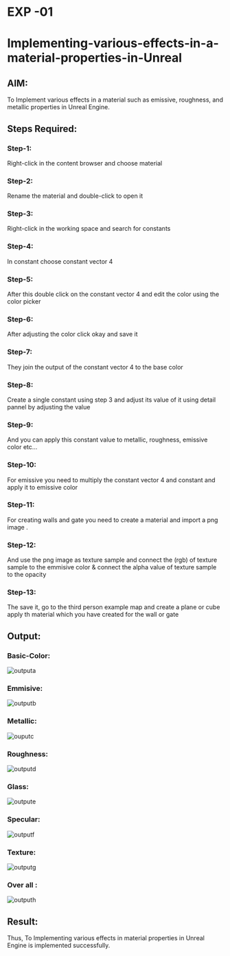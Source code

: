 # EXP -01
# Implementing-various-effects-in-a-material-properties-in-Unreal
## AIM:
To Implement various effects in a material such as emissive, roughness, and metallic properties in Unreal Engine.

## Steps Required:
### Step-1:
Right-click in the content browser and choose material
### Step-2:
Rename the material and double-click to open it
### Step-3:
Right-click in the working space and search for constants
### Step-4:
In constant choose constant vector 4
### Step-5:
After this double click on the constant vector 4 and edit the color using the color picker
### Step-6:
After adjusting the color click okay and save it

### Step-7:
They join the output of the constant vector 4 to the base color
### Step-8:
Create a single constant using step 3 and adjust its value of it using detail pannel by adjusting the value
### Step-9:
And you can apply this constant value to metallic, roughness, emissive color etc...
### Step-10:
For emissive you need to multiply the constant vector 4 and constant and apply it to emissive color
### Step-11:
For creating walls and gate you need to create a material and import a png image .
### Step-12:
And use the png image as texture sample and connect the (rgb) of texture sample to the emmisive color & connect the alpha value of texture sample to the opacity
### Step-13:
The save it, go to the third person example map and create a plane or cube apply th material which you have created for the wall or gate



## Output:
### Basic-Color:
![outputa](bc.png)

### Emmisive:
![outputb](eml.png)

### Metallic:
![ouputc](met.png)

### Roughness:
![outputd](roug.png)

### Glass:
![outpute](gls.png)

### Specular:
![outputf](specular.png)

### Texture:
![outputg](tex.png)

### Over all :
![outputh](pg.png)

## Result:
Thus, To Implementing various effects in material properties in Unreal Engine is implemented successfully.
